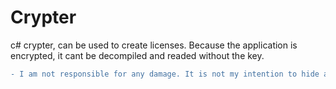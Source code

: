 # Crypter
c# crypter, can be used to create licenses.
Because the application is encrypted, it cant be decompiled and readed without the key.

```diff
- I am not responsible for any damage. It is not my intention to hide applications from antivirus. This is for learning purposes only.
```

